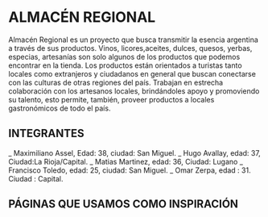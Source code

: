 # ALMACÉN REGIONAL

Almacén Regional es un proyecto que busca transmitir la esencia argentina a través de sus productos. Vinos, licores,aceites, dulces, quesos, yerbas, especias, artesanías son solo algunos de los productos que podemos encontrar en la tienda.
Los productos están orientados a turistas tanto locales como extranjeros y ciudadanos en general que buscan conectarse con las culturas de otras regiones del país.
Trabajan en estrecha colaboración con los artesanos locales, brindándoles apoyo y promoviendo su talento, esto permite, también, proveer productos a locales gastronómicos de todo el país.

## INTEGRANTES

_ Maximiliano Assel, Edad: 38, ciudad: San Miguel.
_ Hugo Avallay, edad: 37, Ciudad:La Rioja/Capital.
_ Matias Martinez, edad: 36, Ciudad: Lugano
_ Francisco Toledo, edad: 25, ciudad: San Miguel.
_ Omar Zerpa, edad : 31. Ciudad : Capital.


## PÁGINAS QUE USAMOS COMO INSPIRACIÓN

